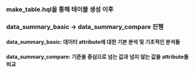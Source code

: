 ### make_table.hql을 통해 테이블 생성 이후
### data_summary_basic -> data_summary_compare 진행

#### data_summary_basic: 데이터 attribute에 대한 기본 분석 및 기초적인 분석들
#### data_summary_compare: 기준을 중심으로 넘는 값과 넘지 않는 값을 attribute들 비교